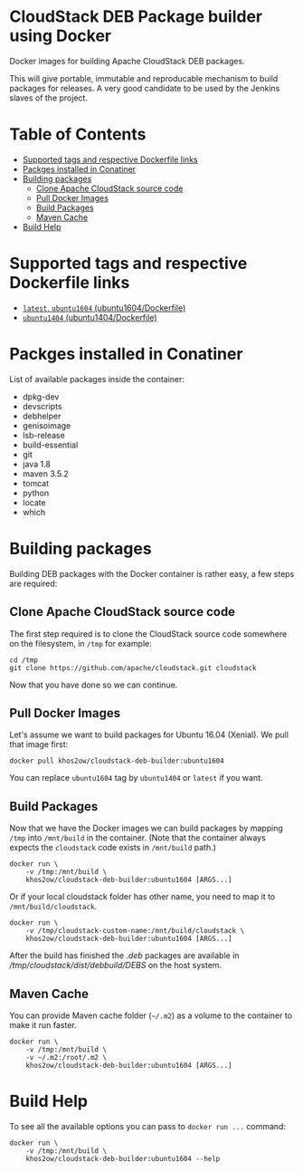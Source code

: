 # CloudStack DEB Package builder using Docker
Docker images for building Apache CloudStack DEB packages.

This will give portable, immutable and reproducable mechanism to build packages for releases. A very good candidate to be used by the Jenkins slaves of the project.

# Table of Contents

- [Supported tags and respective Dockerfile links](https://github.com/khos2ow/cloudstack-deb-builder#supported-tags-and-respective-dockerfile-links)
- [Packges installed in Conatiner](https://github.com/khos2ow/cloudstack-deb-builder#packges-installed-in-conatiner)
- [Building packages](https://github.com/khos2ow/cloudstack-deb-builder#building-packages)
  - [Clone Apache CloudStack source code](https://github.com/khos2ow/cloudstack-deb-builder#clone-apache-cloudstack-source-code)
  - [Pull Docker Images](https://github.com/khos2ow/cloudstack-deb-builder#pull-docker-images)
  - [Build Packages](https://github.com/khos2ow/cloudstack-deb-builder#build-packages)
  - [Maven Cache](https://github.com/khos2ow/cloudstack-deb-builder#maven-cache)
- [Build Help](https://github.com/khos2ow/cloudstack-deb-builder#build-help)

# Supported tags and respective Dockerfile links
- [`latest`, `ubuntu1604` (ubuntu1604/Dockerfile)](https://github.com/khos2ow/cloudstack-deb-builder/blob/master/ubuntu1604/Dockerfile)
- [`ubuntu1404` (ubuntu1404/Dockerfile)](https://github.com/khos2ow/cloudstack-deb-builder/blob/master/ubuntu1404/Dockerfile)

# Packges installed in Conatiner
List of available packages inside the container:

- dpkg-dev
- devscripts
- debhelper
- genisoimage
- lsb-release
- build-essential
- git
- java 1.8
- maven 3.5.2
- tomcat
- python
- locate
- which

# Building packages
Building DEB packages with the Docker container is rather easy, a few steps are required:

## Clone Apache CloudStack source code
The first step required is to clone the CloudStack source code somewhere on the filesystem, in `/tmp` for example:

    cd /tmp
    git clone https://github.com/apache/cloudstack.git cloudstack

Now that you have done so we can continue.

## Pull Docker Images
Let's assume we want to build packages for Ubuntu 16.04 (Xenial). We pull that image first:

    docker pull khos2ow/cloudstack-deb-builder:ubuntu1604

You can replace `ubuntu1604` tag by `ubuntu1404` or `latest` if you want.

## Build Packages
Now that we have the Docker images we can build packages by mapping `/tmp` into `/mnt/build` in the container. (Note that the container always expects the `cloudstack` code exists in `/mnt/build` path.)

    docker run \
        -v /tmp:/mnt/build \
        khos2ow/cloudstack-deb-builder:ubuntu1604 [ARGS...]

Or if your local cloudstack folder has other name, you need to map it to `/mnt/build/cloudstack`.

    docker run \
        -v /tmp/cloudstack-custom-name:/mnt/build/cloudstack \
        khos2ow/cloudstack-deb-builder:ubuntu1604 [ARGS...]

After the build has finished the *.deb* packages are available in */tmp/cloudstack/dist/debbuild/DEBS* on the host system.

## Maven Cache
You can provide Maven cache folder (`~/.m2`) as a volume to the container to make it run faster.

    docker run \
        -v /tmp:/mnt/build \
        -v ~/.m2:/root/.m2 \
        khos2ow/cloudstack-deb-builder:ubuntu1604 [ARGS...]

# Build Help
To see all the available options you can pass to `docker run ...` command:

    docker run \
        -v /tmp:/mnt/build \
        khos2ow/cloudstack-deb-builder:ubuntu1604 --help

